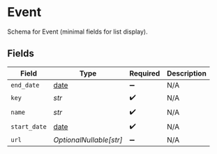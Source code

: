 # Event

Schema for Event (minimal fields for list display).


## Fields

| Field                                                                | Type                                                                 | Required                                                             | Description                                                          |
| -------------------------------------------------------------------- | -------------------------------------------------------------------- | -------------------------------------------------------------------- | -------------------------------------------------------------------- |
| `end_date`                                                           | [date](https://docs.python.org/3/library/datetime.html#date-objects) | :heavy_minus_sign:                                                   | N/A                                                                  |
| `key`                                                                | *str*                                                                | :heavy_check_mark:                                                   | N/A                                                                  |
| `name`                                                               | *str*                                                                | :heavy_check_mark:                                                   | N/A                                                                  |
| `start_date`                                                         | [date](https://docs.python.org/3/library/datetime.html#date-objects) | :heavy_check_mark:                                                   | N/A                                                                  |
| `url`                                                                | *OptionalNullable[str]*                                              | :heavy_minus_sign:                                                   | N/A                                                                  |